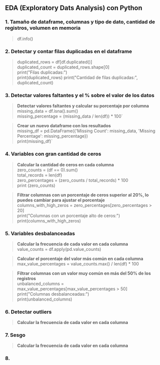## EDA (Exploratory Dats Analysis) con Python

### 1. Tamaño de dataframe, columnas y tipo de dato, cantidad de registros, volumen en memoria

>df.info()

### 2. Detectar y contar filas duplicadas en el dataframe
>duplicated_rows = df[df.duplicated()]  
>duplicated_count = duplicated_rows.shape[0]  
>print("Filas duplicadas:")  
>print(duplicated_rows)
>print("Cantidad de filas duplicadas:", duplicated_count)

### 3. Detectar valores faltantes y el % sobre el valor de los datos

> **Detectar valores faltantes y calcular su porcentaje por columna**  
>missing_data = df.isna().sum()  
>missing_percentage = (missing_data / len(df)) * 100`

> **Crear un nuevo dataframe con los resultados**  
>missing_df = pd.DataFrame({'Missing Count': missing_data, 'Missing Percentage': missing_percentage})  
>print(missing_df)`

### 4. Variables con gran cantidad de ceros

> **Calcular la cantidad de ceros en cada columna**  
> zero_counts = (df == 0).sum()  
> total_records = len(df)  
> zero_percentages = (zero_counts / total_records) * 100  
> print (zero_counts)

> **Filtrar columnas con un porcentaje de ceros superior al 20%, lo puedes cambiar para ajustar el porcentaje**  
> columns_with_high_zeros = zero_percentages[zero_percentages > 20]  
> print("Columnas con un porcentaje alto de ceros:")  
> print(columns_with_high_zeros)

### 5. Variables desbalanceadas
> **Calcular la frecuencia de cada valor en cada columna**  
> value_counts = df.apply(pd.value_counts)  

> **Calcular el porcentaje del valor más común en cada columna**  
> max_value_percentages = value_counts.max() / len(df) * 100  

> **Filtrar columnas con un valor muy común en más del 50% de los registros**  
> unbalanced_columns = max_value_percentages[max_value_percentages > 50]  
> print("Columnas desbalanceadas:")  
> print(unbalanced_columns)  

### 6. Detectar outliers
> **Calcular la frecuencia de cada valor en cada columna**
>

### 7. Sesgo
> **Calcular la frecuencia de cada valor en cada columna**

### 8. 
